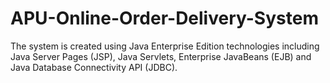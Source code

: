# APU-Online-Order-Delivery-System
The system is created using Java Enterprise Edition technologies including Java Server Pages (JSP), Java Servlets, Enterprise JavaBeans (EJB) and Java Database Connectivity API (JDBC).
